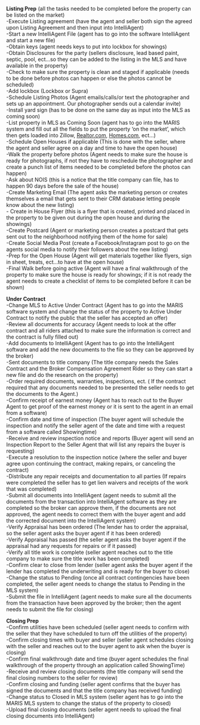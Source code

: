 **Listing Prep** (all the tasks needed to be completed before the property can be listed on the market)  
\-Execute Listing agreement (have the agent and seller both sign the agreed upon Listing Agreement and then input into IntelliAgent)  
\-Start a new IntelliAgent File (agent has to go into the software IntelliAgent and start a new file)  
\-Obtain keys (agent needs keys to put into lockbox for showings)  
\-Obtain Disclosures for the party (sellers disclosure, lead based paint, septic, pool, ect…so they can be added to the listing in the MLS and have available in the property)  
\-Check to make sure the property is clean and staged if applicable (needs to be done before photos can happen or else the photos cannot be scheduled)  
\-Add lockbox (Lockbox or Supra)  
\-Schedule Listing Photos (Agent emails/calls/or text the photographer and sets up an appointment. Our photographer sends out a calendar invite)  
\-Install yard sign (has to be done on the same day as input into the MLS as coming soon)  
\-List property in MLS as Coming Soon (agent has to go into the MARIS system and fill out all the fields to put the property ‘on the market’, which then gets loaded into Zillow, [Realtor.com](http://Realtor.com), [Homes.com](http://Homes.com), ect…)  
\-Schedule Open Houses if applicable (This is done with the seller, where the agent and seller agree on a day and time to have the open house)  
\-Walk the property before photos (Agent needs to make sure the house is ready for photographs, if not they have to reschedule the photographer and create a punch list of items needed to be completed before the photos can happen)  
\-Ask about NOIS (this is a notice that the title company can file, has to happen 90 days before the sale of the house)  
\-Create Marketing Email (The agent asks the marketing person or creates themselves a email that gets sent to their CRM database letting people know about the new listing)  
\- Create in House Flyer (this is a flyer that is created, printed and placed in the property to be given out during the open house and during the showings)  
\-Create Postcard (Agent or marketing person creates a postcard that gets sent out to the neighborhood notifying them of the home for sale)  
\-Create Social Media Post (create a Facebook/Instagram post to go on the agents social media to notify their followers about the new listing)  
\-Prep for the Open House (Agent will get materials together like flyers, sign in sheet, treats, ect…to have at the open house)  
\-Final Walk before going active (Agent will have a final walkthrough of the property to make sure the house is ready for showings; if it is not ready the agent needs to create a checklist of items to be completed before it can be shown)

**Under Contract**  
\-Change MLS to Active Under Contract (Agent has to go into the MARIS software system and change the status of the property to Active Under Contract to notify the public that the seller has accepted an offer)  
\-Review all documents for accuracy (Agent needs to look at the offer contract and all riders attached to make sure the information is correct and the contract is fully filled out)  
\-Add documents to IntelliAgent (Agent has to go into the IntelliAgent software and add the new documents to the file so they can be approved by the broker)  
\-Sent documents to title company (The title company needs the Sales Contract and the Broker Compensation Agreement Rider so they can start a new file and do the research on the property)  
\-Order required documents, warranties, inspections, ect. ( If the contract required that any documents needed to be presented the seller needs to get the documents to the Agent.)  
\-Confirm receipt of earnest money (Agent has to reach out to the Buyer Agent to get proof of the earnest money or it is sent to the agent in an email from a software)  
\-Confirm date and time of inspection (The buyer agent will schedule the inspection and notify the seller agent of the date and time with a request from a software called Showingtime)  
\-Receive and review inspection notice and reports (Buyer agent will send an Inspection Report to the Seller Agent that will list any repairs the buyer is requesting)  
\-Execute a resolution to the inspection notice (where the seller and buyer agree upon continuing the contract, making repairs, or canceling the contract)  
\-Distribute any repair receipts and documentation to all parties (If repairs were completed the seller has to get lien waivers and receipts of the work that was completed)  
\-Submit all documents into IntelliAgent (agent needs to submit all the documents from the transaction into IntelliAgent software as they are completed so the broker can approve them, if the documents are not approved, the agent needs to correct them with the buyer agent and add the corrected document into the IntelliAgent system)  
\-Verify Appraisal has been ordered (The lender has to order the appraisal, so the seller agent asks the buyer agent if it has been ordered)  
\-Verify Appraisal has passed (the seller agent asks the buyer agent if the appraisal had any requests for repairs or if it passed)  
\-Verify all title work is complete (seller agent reaches out to the title company to make sure the title work has been completed)  
\-Confirm clear to close from lender (seller agent asks the buyer agent if the lender has completed the underwriting and is ready for the buyer to close)  
\-Change the status to Pending (once all contract contingencies have been completed, the seller agent needs to change the status to Pending in the MLS system)  
\-Submit the file in IntelliAgent (agent needs to make sure all the documents from the transaction have been approved by the broker; then the agent needs to submit the file for closing)

**Closing Prep**  
\-Confirm utilities have been scheduled (seller agent needs to confirm with the seller that they have scheduled to turn off the utilities of the property)  
\-Confirm closing times with buyer and seller (seller agent schedules closing with the seller and reaches out to the buyer agent to ask when the buyer is closing)  
\-Confirm final walkthrough date and time (buyer agent schedules the final walkthrough of the property through an application called ShowingTime)  
\-Receive and review closing documents (the title company will send the final closing numbers to the seller for review)  
\-Confirm closing and funding (seller agent confirms that the buyer has signed the documents and that the title company has received funding)  
\-Change status to Closed in MLS system (seller agent has to go into the MARIS MLS system to change the status of the property to closed)  
\-Upload final closing documents (seller agent needs to upload the final closing documents into IntelliAgent)  
